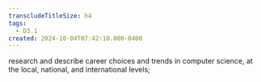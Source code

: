 ```yaml
---
transcludeTitleSize: h4
tags:
  - D3.1
created: 2024-10-04T07:42:10.000-0400
---
```

research and describe career choices and trends in computer science, at the local, national, and international levels;